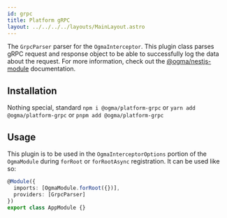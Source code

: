 ```yaml
---
id: grpc
title: Platform gRPC
layout: ../../../../layouts/MainLayout.astro
---
```


The `GrpcParser` parser for the `OgmaInterceptor`. This plugin class parses gRPC request and response object to be able to successfully log the data about the request. For more information, check out the [@ogma/nestjs-module](/en/nestjs/module) documentation.

## Installation

Nothing special, standard `npm i @ogma/platform-grpc` or `yarn add @ogma/platform-grpc` or `pnpm add @ogma/platform-grpc`

## Usage

This plugin is to be used in the `OgmaInterceptorOptions` portion of the `OgmaModule` during `forRoot` or `forRootAsync` registration. It can be used like so:

```ts
@Module({
  imports: [OgmaModule.forRoot({})],
  providers: [GrpcParser]
})
export class AppModule {}
```
